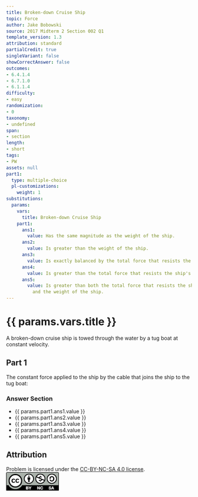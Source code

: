 ```yaml
---
title: Broken-down Cruise Ship
topic: Force
author: Jake Bobowski
source: 2017 Midterm 2 Section 002 Q1
template_version: 1.3
attribution: standard
partialCredit: true
singleVariant: false
showCorrectAnswer: false
outcomes:
- 6.4.1.4
- 6.7.1.0
- 6.1.1.4
difficulty:
- easy
randomization:
- 0
taxonomy:
- undefined
span:
- section
length:
- short
tags:
- PW
assets: null
part1:
  type: multiple-choice
  pl-customizations:
    weight: 1
substitutions:
  params:
    vars:
      title: Broken-down Cruise Ship
    part1:
      ans1:
        value: Has the same magnitude as the weight of the ship.
      ans2:
        value: Is greater than the weight of the ship.
      ans3:
        value: Is exactly balanced by the total force that resists the ship's motion.
      ans4:
        value: Is greater than the total force that resists the ship's motion.
      ans5:
        value: Is greater than both the total force that resists the ship's motion
          and the weight of the ship.
---
```

# {{ params.vars.title }}
A broken-down cruise ship is towed through the water by a tug boat at constant velocity.

## Part 1

The constant force applied to the ship by the cable that joins the ship to the tug boat:

### Answer Section

- {{ params.part1.ans1.value }}
- {{ params.part1.ans2.value }}
- {{ params.part1.ans3.value }}
- {{ params.part1.ans4.value }}
- {{ params.part1.ans5.value }}

## Attribution

Problem is licensed under the [CC-BY-NC-SA 4.0 license](https://creativecommons.org/licenses/by-nc-sa/4.0/).<br> ![The Creative Commons 4.0 license requiring attribution-BY, non-commercial-NC, and share-alike-SA license.](https://raw.githubusercontent.com/firasm/bits/master/by-nc-sa.png)